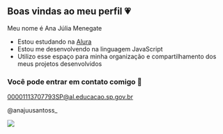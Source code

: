 ## Boas vindas ao meu perfil 💗

Meu nome é Ana Júlia Menegate

- Estou estudando na [Alura](https://www.alura.com.br)
- Estou me desenvolvendo na linguagem JavaScript
- Utilizo esse espaço para minha organização e compartilhamento dos meus projetos desenvolvidos

### Você pode entrar em contato comigo 📧

00001113707793SP@al.educacao.sp.gov.br

@anajuusantoss_

![](https://media1.tenor.com/m/MR_vq-ugWYgAAAAC/bubbles-cute.gif)
